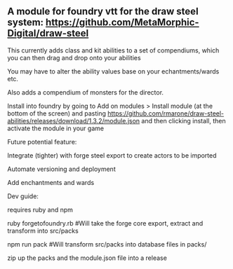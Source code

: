 ## A module for foundry vtt for the draw steel system: https://github.com/MetaMorphic-Digital/draw-steel

This currently adds class and kit abilities to a set of compendiums, which you can then drag and drop onto your abilities

You may have to alter the ability values base on your echantments/wards etc.

Also adds a compendium of monsters for the director.

Install into foundry by going to Add on modules > Install module (at the bottom of the screen) and pasting https://github.com/rmarone/draw-steel-abilities/releases/download/1.3.2/module.json and then clicking install, then activate the module in your game

Future potential feature:

Integrate (tighter) with forge steel export to create actors to be imported

Automate versioning and deployment

Add enchantments and wards

Dev guide:

requires ruby and npm

ruby forgetofoundry.rb  #Will take the forge core export, extract and transform into src/packs

npm run pack  #Will transform src/packs into database files in packs/

zip up the packs and the module.json file into a release
